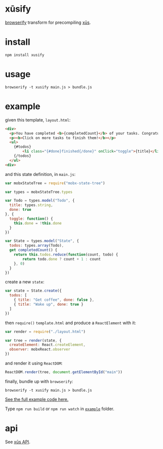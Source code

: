 # xūsify

[browserify](https://github.com/substack/node-browserify/) transform for precompiling [xūs](https://github.com/tetsuo/xus).

# install

```
npm install xusify
```

# usage

```
browserify -t xusify main.js > bundle.js
```

# example

given this template, `layout.html`:

```html
<div>
  <p>You have completed <b>{completedCount}</b> of your tasks. Congratulations!</p>
  <p><b>Click on more tasks to finish them!</b></p>
  <ul>
    {#todos}
        <li class="{#done}finished{/done}" onClick="toggle">{title}</li>
    {/todos}
  </ul>
<div>
```

and this state definition, in `main.js`:

```javascript
var mobxStateTree = require("mobx-state-tree")

var types = mobxStateTree.types

var Todo = types.model("Todo", {
  title: types.string,
  done: true
}, {
  toggle: function() {
    this.done = !this.done
  }
})

var State = types.model("State", {
  todos: types.array(Todo),
  get completedCount() {
    return this.todos.reduce(function(count, todo) {
        return todo.done ? count + 1 : count
    }, 0)
  }
})
```

create a new `state`:

```javascript
var state = State.create({
  todos: [
    { title: "Get coffee", done: false },
    { title: "Wake up", done: true }
  ]
})
```

then `require()` `template.html` and produce a `ReactElement` with it:

```javascript
var render = require("./layout.html")

var tree = render(state, {
  createElement: React.createElement,
  observer: mobxReact.observer
})
```

and render it using `ReactDOM`:

```javascript
ReactDOM.render(tree, document.getElementById("main"))
```

finally, bundle up with `browserify`:

```
browserify -t xusify main.js > bundle.js
```

[See the full example code here.](https://github.com/tetsuo/xusify/tree/master/example)

Type `npm run build` or `npm run watch` in [`example`](./example) folder.

# api

See [xūs API](https://github.com/tetsuo/xus).
